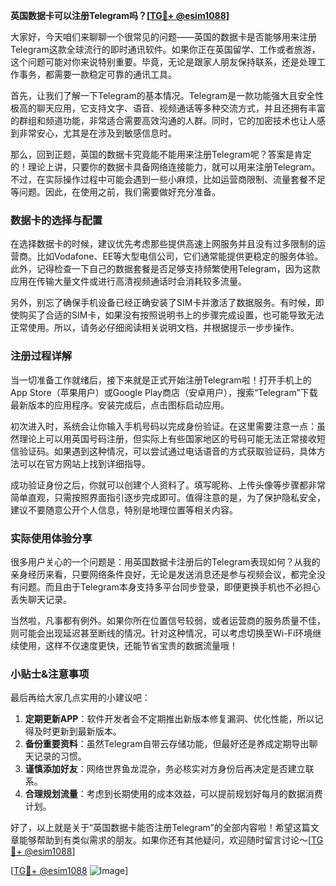 **英国数据卡可以注册Telegram吗？[[TG💪+ @esim1088](https://t.me/s/esim1088)]**

大家好，今天咱们来聊聊一个很常见的问题——英国的数据卡是否能够用来注册Telegram这款全球流行的即时通讯软件。如果你正在英国留学、工作或者旅游，这个问题可能对你来说特别重要。毕竟，无论是跟家人朋友保持联系，还是处理工作事务，都需要一款稳定可靠的通讯工具。

首先，让我们了解一下Telegram的基本情况。Telegram是一款功能强大且安全性极高的聊天应用，它支持文字、语音、视频通话等多种交流方式，并且还拥有丰富的群组和频道功能，非常适合需要高效沟通的人群。同时，它的加密技术也让人感到非常安心，尤其是在涉及到敏感信息时。

那么，回到正题，英国的数据卡究竟能不能用来注册Telegram呢？答案是肯定的！理论上讲，只要你的数据卡具备网络连接能力，就可以用来注册Telegram。不过，在实际操作过程中可能会遇到一些小麻烦，比如运营商限制、流量套餐不足等问题。因此，在使用之前，我们需要做好充分准备。

### 数据卡的选择与配置

在选择数据卡的时候，建议优先考虑那些提供高速上网服务并且没有过多限制的运营商。比如Vodafone、EE等大型电信公司，它们通常能提供更稳定的服务体验。此外，记得检查一下自己的数据套餐是否足够支持频繁使用Telegram，因为这款应用在传输大量文件或进行高清视频通话时会消耗较多流量。

另外，别忘了确保手机设备已经正确安装了SIM卡并激活了数据服务。有时候，即使购买了合适的SIM卡，如果没有按照说明书上的步骤完成设置，也可能导致无法正常使用。所以，请务必仔细阅读相关说明文档，并根据提示一步步操作。

### 注册过程详解

当一切准备工作就绪后，接下来就是正式开始注册Telegram啦！打开手机上的App Store（苹果用户）或Google Play商店（安卓用户），搜索“Telegram”下载最新版本的应用程序。安装完成后，点击图标启动应用。

初次进入时，系统会让你输入手机号码以完成身份验证。在这里需要注意一点：虽然理论上可以用英国号码注册，但实际上有些国家地区的号码可能无法正常接收短信验证码。如果遇到这种情况，可以尝试通过电话语音的方式获取验证码，具体方法可以在官方网站上找到详细指导。

成功验证身份之后，你就可以创建个人资料了。填写昵称、上传头像等步骤都非常简单直观，只需按照界面指引逐步完成即可。值得注意的是，为了保护隐私安全，建议不要随意公开个人信息，特别是地理位置等相关内容。

### 实际使用体验分享

很多用户关心的一个问题是：用英国数据卡注册后的Telegram表现如何？从我的亲身经历来看，只要网络条件良好，无论是发送消息还是参与视频会议，都完全没有问题。而且由于Telegram本身支持多平台同步登录，即便更换手机也不必担心丢失聊天记录。

当然啦，凡事都有例外。如果你所在位置信号较弱，或者运营商的服务质量不佳，则可能会出现延迟甚至断线的情况。针对这种情况，可以考虑切换至Wi-Fi环境继续使用，这样不仅速度更快，还能节省宝贵的数据流量哦！

### 小贴士&注意事项

最后再给大家几点实用的小建议吧：

1. **定期更新APP**：软件开发者会不定期推出新版本修复漏洞、优化性能，所以记得及时更新到最新版本。
2. **备份重要资料**：虽然Telegram自带云存储功能，但最好还是养成定期导出聊天记录的习惯。
3. **谨慎添加好友**：网络世界鱼龙混杂，务必核实对方身份后再决定是否建立联系。
4. **合理规划流量**：考虑到长期使用的成本效益，可以提前规划好每月的数据消费计划。

好了，以上就是关于“英国数据卡能否注册Telegram”的全部内容啦！希望这篇文章能够帮助到有类似需求的朋友。如果你还有其他疑问，欢迎随时留言讨论～[[TG💪+ @esim1088](https://t.me/s/esim1088)]

[[TG💪+ @esim1088](https://t.me/s/esim1088) ![Image](https://i.postimg.cc/4NQfJmqS/Snipaste-2025-05-13-00-14-12.png)]